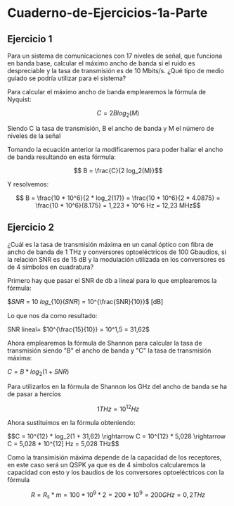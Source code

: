 # Cuaderno-de-Ejercicios-1a-Parte


## Ejercicio 1

Para un sistema de comunicaciones con 17 niveles de señal, que funciona en banda
base, calcular el máximo ancho de banda si el ruido es despreciable y la tasa de
transmisión es de 10 Mbits/s. ¿Qué tipo de medio guiado se podría utilizar para el
sistema?

Para calcular el máximo ancho de banda emplearemos la fórmula de Nyquist:

$$ C = 2B log_2(M) $$

Siendo C la tasa de transmisión, B el ancho de banda y M el número de niveles de la señal

Tomando la ecuación anterior la modificaremos para poder hallar el ancho de banda resultando en esta fórmula:

$$ B = \frac{C}{2 log_2(M)}$$

Y resolvemos:

$$ B = \frac{10 * 10^6}{2 * log_2(17)} = \frac{10 * 10^6}{2 * 4.0875} = \frac{10 * 10^6}{8.175} = 1,223 * 10^6 Hz = 12,23 MHz$$

## Ejercicio 2

¿Cuál es la tasa de transmisión máxima en un canal óptico con fibra de ancho de banda
de 1 THz y conversores optoeléctricos de 100 Gbaudios, si la relación SNR es de 15
dB y la modulación utilizada en los conversores es de 4 símbolos en cuadratura?

Primero hay que pasar el SNR de db a lineal para lo que emplearemos la fórmula:

$𝑆𝑁𝑅 = 10 𝑙𝑜𝑔_{10}(𝑆𝑁𝑅) = 10^{\frac{SNR}{10}}$ [dB]

Lo que nos da como resultado:

SNR lineal= $10^{\frac{15}{10}} = 10^1,5 = 31,62$

Ahora emplearemos la fórmula de Shannon para calcular la tasa de transmisión siendo "B" el ancho de banda y "C" la tasa de transmisión máxima:

$C = B * log_2(1 + SNR)$

Para utilizarlos en la fórmula de Shannon los GHz del ancho de banda se ha de pasar a hercios

$$1THz = 10^{12}Hz $$

Ahora sustituimos en la fórmula obteniendo:

$$C = 10^{12} * log_2(1 + 31,62) \rightarrow C = 10^{12} * 5,028 \rightarrow  C = 5,028 * 10^{12] Hz = 5,028 THz$$

Como la transimisión máxima depende de la capacidad de los receptores, en este caso será un QSPK ya que es de 4 símbolos calcularemos la capacidad con esto y los baudios de los conversores optoeléctricos con la fórmula

$$R = R_s * m = 100 * 10^9 * 2 = 200 * 10^9 = 200 GHz = 0,2 THz$$ 



